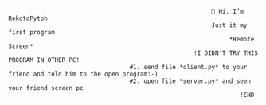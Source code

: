                                                              👋 Hi, I’m RekotoPytoh
                                                             Just it my first program
                                                                  *Remote Screen*
                                                        !I DIDN'T TRY THIS PROGRAM IN OTHER PC!
                                      #1. send file *client.py* to your friend and told him to the open program:-)
                                      #2. open file *server.py* and seen your friend screen pc
                                                                     !END!
